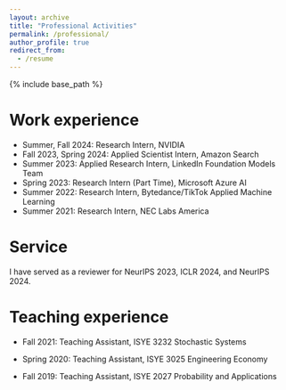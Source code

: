 ```yaml
---
layout: archive
title: "Professional Activities"
permalink: /professional/
author_profile: true
redirect_from:
  - /resume
---
```


{% include base_path %}

Work experience
======
* Summer, Fall 2024: Research Intern, NVIDIA
* Fall 2023, Spring 2024: Applied Scientist Intern, Amazon Search
* Summer 2023: Applied Research Intern, LinkedIn Foundation Models Team
* Spring 2023: Research Intern (Part Time), Microsoft Azure AI
* Summer 2022: Research Intern, Bytedance/TikTok Applied Machine Learning
* Summer 2021: Research Intern, NEC Labs America

Service
======
I have served as a reviewer for NeurIPS 2023, ICLR 2024, and NeurIPS 2024.

Teaching experience
======
* Fall 2021: Teaching Assistant, ISYE 3232 Stochastic Systems

* Spring 2020: Teaching Assistant, ISYE 3025 Engineering Economy

* Fall 2019: Teaching Assistant, ISYE 2027 Probability and Applications

